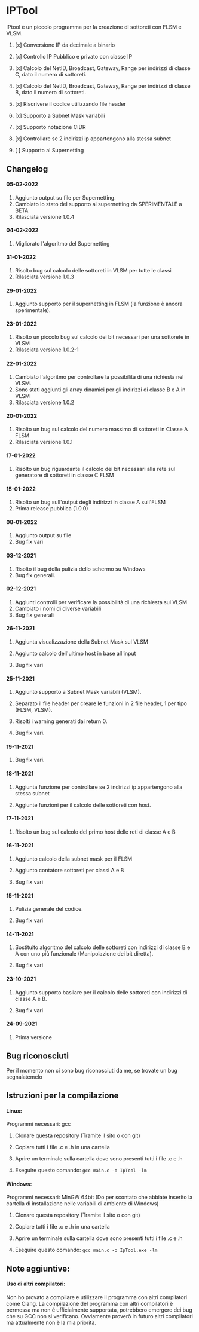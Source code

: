 
  
  

# IPTool

IPtool è un piccolo programma per la creazione di sottoreti con FLSM e VLSM.

  

1. [x] Conversione IP da decimale a binario

2. [x] Controllo IP Pubblico e privato con classe IP

3. [x] Calcolo del NetID, Broadcast, Gateway, Range per indirizzi di classe C, dato il numero di sottoreti.

4. [x] Calcolo del NetID, Broadcast, Gateway, Range per indirizzi di classe B, dato il numero di sottoreti.

5. [x] Riscrivere il codice utilizzando file header

6. [x] Supporto a Subnet Mask variabili

7. [x] Supporto notazione CIDR

8. [x] Controllare se 2 indirizzi ip appartengono alla stessa subnet

9. [ ] Supporto al Supernetting

## Changelog
#### 05-02-2022
 1. Aggiunto output su file per Supernetting.
 2. Cambiato lo stato del supporto al supernetting da SPERIMENTALE a BETA
 3. Rilasciata versione 1.0.4
#### 04-02-2022
 1. Migliorato l'algoritmo del Supernetting
#### 31-01-2022
 1. Risolto bug sul calcolo delle sottoreti in VLSM per tutte le classi
 2. Rilasciata versione 1.0.3
#### 29-01-2022
 1. Aggiunto supporto per il supernetting in FLSM (la funzione è ancora sperimentale).
#### 23-01-2022
 1. Risolto un piccolo bug sul calcolo dei bit necessari per una sottorete in VLSM
 2. Rilasciata versione 1.0.2-1
#### 22-01-2022
 1. Cambiato l'algoritmo per controllare la possibilità di una richiesta nel VLSM.
 2. Sono stati aggiunti gli array dinamici per gli indirizzi di classe B e A in VLSM
 3. Rilasciata versione 1.0.2
#### 20-01-2022
 1. Risolto un bug sul calcolo del numero massimo di sottoreti in Classe A FLSM
 2. Rilasciata versione 1.0.1
#### 17-01-2022
 1. Risolto un bug riguardante il calcolo dei bit necessari alla rete sul generatore di sottoreti in classe C FLSM
#### 15-01-2022
 1. Risolto un bug sull'output degli indirizzi in classe A sull'FLSM
 2. Prima release pubblica (1.0.0)
#### 08-01-2022
 1. Aggiunto output su file
 2. Bug fix vari
#### 03-12-2021
 1. Risolto il bug della pulizia dello schermo su Windows
 2. Bug fix generali.
#### 02-12-2021

 1. Aggiunti controlli per verificare la possibilità di una richiesta sul VLSM
 2. Cambiato i nomi di diverse variabili
 3. Bug fix generali

#### 26-11-2021

1. Aggiunta visualizzazione della Subnet Mask sul VLSM

2. Aggiunto calcolo dell'ultimo host in base all'input

3. Bug fix vari

#### 25-11-2021

1. Aggiunto supporto a Subnet Mask variabili (VLSM).

2. Separato il file header per creare le funzioni in 2 file header, 1 per tipo (FLSM, VLSM).

3. Risolti i warning generati dai return 0.

4. Bug fix vari.

#### 19-11-2021

1. Bug fix vari.

#### 18-11-2021

1. Aggiunta funzione per controllare se 2 indirizzi ip appartengono alla stessa subnet

2. Aggiunte funzioni per il calcolo delle sottoreti con host.

#### 17-11-2021

1. Risolto un bug sul calcolo del primo host delle reti di classe A e B

#### 16-11-2021

1. Aggiunto calcolo della subnet mask per il FLSM

2. Aggiunto contatore sottoreti per classi A e B

3. Bug fix vari

#### 15-11-2021

1. Pulizia generale del codice.

2. Bug fix vari

#### 14-11-2021

1. Sostituito algoritmo del calcolo delle sottoreti con indirizzi di classe B e A con uno più funzionale (Manipolazione dei bit diretta).

2. Bug fix vari

#### 23-10-2021

1. Aggiunto supporto basilare per il calcolo delle sottoreti con indirizzi di classe A e B.

2. Bug fix vari

#### 24-09-2021

1. Prima versione

## Bug riconosciuti
Per il momento non ci sono bug riconosciuti da me, se trovate un bug segnalatemelo
## Istruzioni per la compilazione

#### Linux:

Programmi necessari: gcc

1. Clonare questa repository (Tramite il sito o con git)

2. Copiare tutti i file .c e .h in una cartella

3. Aprire un terminale sulla cartella dove sono presenti tutti i file .c e .h

4. Eseguire questo comando: `gcc main.c -o IpTool -lm`

#### Windows:

Programmi necessari: MinGW 64bit (Do per scontato che abbiate inserito la cartella di installazione nelle variabili di ambiente di Windows)

1. Clonare questa repository (Tramite il sito o con git)

2. Copiare tutti i file .c e .h in una cartella

3. Aprire un terminale sulla cartella dove sono presenti tutti i file .c e .h

4. Eseguire questo comando: `gcc main.c -o IpTool.exe -lm`

## Note aggiuntive:
#### Uso di altri compilatori:

Non ho provato a compilare e utilizzare il programma con altri compilatori come Clang. 
La compilazione del programma con altri compilatori è permessa ma non è ufficialmente supportata, potrebbero emergere dei bug che su GCC non si verificano.
Ovviamente proverò in futuro altri compilatori ma attualmente non è la mia priorità.
